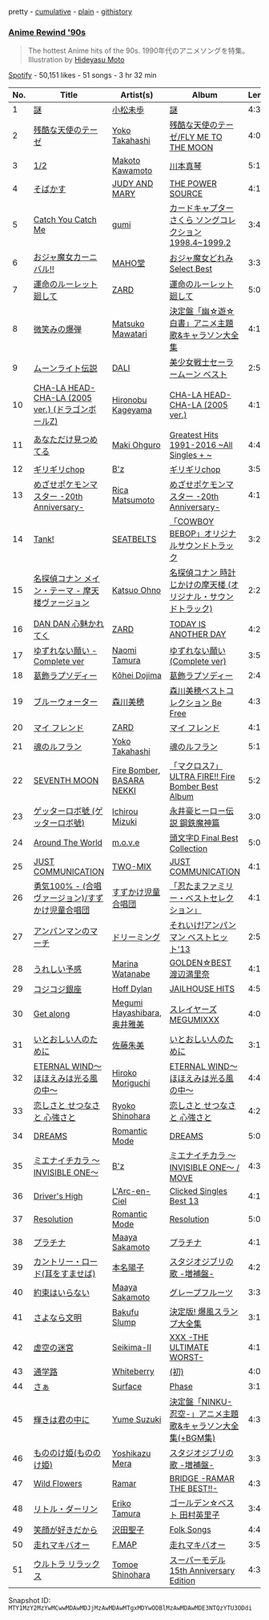 pretty - [cumulative](/playlists/cumulative/37i9dQZF1DXanOaZVFiwtB.md) - [plain](/playlists/plain/37i9dQZF1DXanOaZVFiwtB) - [githistory](https://github.githistory.xyz/mackorone/spotify-playlist-archive/blob/main/playlists/plain/37i9dQZF1DXanOaZVFiwtB)

### [Anime Rewind '90s](https://open.spotify.com/playlist/37i9dQZF1DXanOaZVFiwtB)

> The hottest Anime hits of the 90s\. 1990年代のアニメソングを特集。Illustration by <a href="https://www.instagram.com/hideyasu\_moto/"> Hideyasu Moto</a>

[Spotify](https://open.spotify.com/user/spotify) - 50,151 likes - 51 songs - 3 hr 32 min

| No. | Title | Artist(s) | Album | Length |
|---|---|---|---|---|
| 1 | [謎](https://open.spotify.com/track/42S5PVNFPb4xwxl51HVh0k) | [小松未歩](https://open.spotify.com/artist/2F7g9r3yzmCfMlUnfDa80X) | [謎](https://open.spotify.com/album/7mgGlCQhihfUrVj7IBabYk) | 4:35 |
| 2 | [残酷な天使のテーゼ](https://open.spotify.com/track/3dDZFJSvdT9N2nNAdsE9j2) | [Yoko Takahashi](https://open.spotify.com/artist/2RSmBT9gH02j53dMSw982t) | [残酷な天使のテーゼ/FLY ME TO THE MOON](https://open.spotify.com/album/27ysS0QNhMKuq2UBBxu8d9) | 4:05 |
| 3 | [1/2](https://open.spotify.com/track/30RyPOEySEbfoHsd2UELNb) | [Makoto Kawamoto](https://open.spotify.com/artist/2MF3aPE7iQsg8CtlBmHfjx) | [川本真琴](https://open.spotify.com/album/2h51mctnS9OjJFqs6HT0Ip) | 5:15 |
| 4 | [そばかす](https://open.spotify.com/track/0y0lQ10KHJCZqRQtXIvh1T) | [JUDY AND MARY](https://open.spotify.com/artist/7unNuvk3OEqGmegHTaxRA9) | [THE POWER SOURCE](https://open.spotify.com/album/6WOs9qwCv99wCa8rI0hkMr) | 4:15 |
| 5 | [Catch You Catch Me](https://open.spotify.com/track/6ElSzFGDDrOnE0ifSf7WMC) | [gumi](https://open.spotify.com/artist/7EpnSFEhtEQmIOXPDwGXQ5) | [カードキャプターさくら ソングコレクション 1998.4\~1999.2](https://open.spotify.com/album/3DbJExsQsNeyI1D86ooudT) | 3:45 |
| 6 | [おジャ魔女カーニバル!!](https://open.spotify.com/track/63CbmTcrmJlFYSehryyG48) | [MAHO堂](https://open.spotify.com/artist/4iaXf3pKcpKpWrIaPDg2li) | [おジャ魔女どれみ Select Best](https://open.spotify.com/album/4IKaNqQcDMuRkfpTGU1HIT) | 3:35 |
| 7 | [運命のルーレット廻して](https://open.spotify.com/track/36LFRJKinf0TWJjHg6SmHg) | [ZARD](https://open.spotify.com/artist/2NKadilSWCwuqGp5QoDeUS) | [運命のルーレット廻して](https://open.spotify.com/album/0am0AmvgNvxLx0swxwyQVx) | 5:00 |
| 8 | [微笑みの爆弾](https://open.spotify.com/track/5umjq620i9NI0l5wZvmjPr) | [Matsuko Mawatari](https://open.spotify.com/artist/4uXVncHzrGNwBaQHOWLGG5) | [決定盤「幽☆遊☆白書」アニメ主題歌&キャラソン大全集](https://open.spotify.com/album/7JMovRguegwVoP29vemjTE) | 4:12 |
| 9 | [ムーンライト伝説](https://open.spotify.com/track/3fbEsr4mfsFbKYOBU074Fy) | [DALI](https://open.spotify.com/artist/6emADnvWyoxFZipxX89lHl) | [美少女戦士セーラームーン ベスト](https://open.spotify.com/album/11RDia9ZrdWS4z90ZrK23h) | 2:55 |
| 10 | [CHA\-LA HEAD\-CHA\-LA \(2005 ver.\) \(ドラゴンボールZ\)](https://open.spotify.com/track/40rB6GShOHTdu8ZZZZtVG8) | [Hironobu Kageyama](https://open.spotify.com/artist/6qTKdHuHW9MFnjfV3JYmz8) | [CHA\-LA HEAD\-CHA\-LA \(2005 ver.\)](https://open.spotify.com/album/6ODDOBJd06l5Cb5qTbS5qt) | 4:13 |
| 11 | [あなただけ見つめてる](https://open.spotify.com/track/0e4jGLY8dwOnhniy2Hdtzc) | [Maki Ohguro](https://open.spotify.com/artist/2iTndWRSbuvR1tQkXzT59b) | [Greatest Hits 1991\-2016 \~All Singles + \~](https://open.spotify.com/album/7H21cTv0viuP7vGAbPu5wA) | 4:42 |
| 12 | [ギリギリchop](https://open.spotify.com/track/6UUmbqYhL4p8W70bCzfOpx) | [B'z](https://open.spotify.com/artist/7i9bNUSGORP5MIgrii3cJc) | [ギリギリchop](https://open.spotify.com/album/2xvUnnVWLk2tEPlbtOBpOd) | 3:57 |
| 13 | [めざせポケモンマスター \-20th Anniversary\-](https://open.spotify.com/track/3ELgk6SEzS1e1BKqdIh252) | [Rica Matsumoto](https://open.spotify.com/artist/72GURBGvhqtUrJctxI6tE9) | [めざせポケモンマスター \-20th Anniversary\-](https://open.spotify.com/album/3KBzzDchZ4hNeBngIHASeu) | 4:19 |
| 14 | [Tank!](https://open.spotify.com/track/2VqRxxZFbC0uZaTJcZY36c) | [SEATBELTS](https://open.spotify.com/artist/3U3zr5PCRa9ty74uN46iBa) | [「COWBOY BEBOP」オリジナルサウンドトラック](https://open.spotify.com/album/6cYPbwsAFAcddFuGeXMR7l) | 3:29 |
| 15 | [名探偵コナン メイン・テーマ \- 摩天楼ヴァージョン](https://open.spotify.com/track/5vWYRXIw88ZKaOjsvFuWus) | [Katsuo Ohno](https://open.spotify.com/artist/3qqjOqSKN1IKax9C8VmFmZ) | [名探偵コナン 時計じかけの摩天楼 \(オリジナル・サウンドトラック\)](https://open.spotify.com/album/1KvpgzU0FqKKvneATY175e) | 2:27 |
| 16 | [DAN DAN 心魅かれてく](https://open.spotify.com/track/0F1G4ssr0RMdm9h0GEbt40) | [ZARD](https://open.spotify.com/artist/2NKadilSWCwuqGp5QoDeUS) | [TODAY IS ANOTHER DAY](https://open.spotify.com/album/7nGUYK8tHjuKsHgq3qIDhE) | 4:29 |
| 17 | [ゆずれない願い \- Complete ver](https://open.spotify.com/track/0XwNZh26KzqJIKtX5pNLhl) | [Naomi Tamura](https://open.spotify.com/artist/0L7Qb17znlkaydgMefkLUq) | [ゆずれない願い \(Complete ver\)](https://open.spotify.com/album/6IwGUVLkEi4MGhNGTlBtca) | 3:51 |
| 18 | [葛飾ラプソディー](https://open.spotify.com/track/0Db5hjUbBwh3EdcuVRbMMj) | [Kôhei Dojima](https://open.spotify.com/artist/4xIGdXa6w9eWUoVnEsZNJ9) | [葛飾ラプソディー](https://open.spotify.com/album/2tJpQBIrw5JKRli1wBONs7) | 2:48 |
| 19 | [ブルーウォーター](https://open.spotify.com/track/6V9J5JmJC5kki2m7e2X9HG) | [森川美穂](https://open.spotify.com/artist/0cJFRLKH4rhk9pDOukq0gn) | [森川美穂ベストコレクション Be Free](https://open.spotify.com/album/32v1HLUwrJvtWeHqXa3PhZ) | 4:30 |
| 20 | [マイ フレンド](https://open.spotify.com/track/4mt3qRk1HWnk4kyvjbp8Jk) | [ZARD](https://open.spotify.com/artist/2NKadilSWCwuqGp5QoDeUS) | [マイ フレンド](https://open.spotify.com/album/0pZXSUADHSImR5emCEln8R) | 4:19 |
| 21 | [魂のルフラン](https://open.spotify.com/track/4pjQ19ATjMCMFqnEF75O9T) | [Yoko Takahashi](https://open.spotify.com/artist/2RSmBT9gH02j53dMSw982t) | [魂のルフラン](https://open.spotify.com/album/7j1OdqnevNe9r0mwxOmh15) | 5:14 |
| 22 | [SEVENTH MOON](https://open.spotify.com/track/2fr0y91m0KzMkIpkOAOCtL) | [Fire Bomber](https://open.spotify.com/artist/5e2LjlxY6UbtaRq7yZfBqO), [BASARA NEKKI](https://open.spotify.com/artist/3P94aBFfSL9ZKcLpDOlbN2) | [「マクロス7」ULTRA FIRE!! Fire Bomber Best Album](https://open.spotify.com/album/3AaxqZ3d4vCWRyJuR40yHr) | 5:24 |
| 23 | [ゲッターロボ號 \(ゲッターロボ號\)](https://open.spotify.com/track/5oWCL1JWKTWfWNj0tAzwK5) | [Ichirou Mizuki](https://open.spotify.com/artist/7EhMQ6pNrTq7r9IlIxqG24) | [永井豪ヒーロー伝説 鋼鉄魔神篇](https://open.spotify.com/album/4khnrd3qIG0miG9HvJz0hL) | 3:08 |
| 24 | [Around The World](https://open.spotify.com/track/1gsbM54z2EPqErHfiPIIhy) | [m.o.v.e](https://open.spotify.com/artist/13Y7h239f3l2knkpG5O7Uo) | [頭文字D Final Best Collection](https://open.spotify.com/album/6MbFICztIWFvQAiOfdB0Qx) | 5:06 |
| 25 | [JUST COMMUNICATION](https://open.spotify.com/track/2MJuRVxvB0Wq298yZAmpuT) | [TWO\-MIX](https://open.spotify.com/artist/5BSOMHNc0qjG5WFU3bWjn8) | [JUST COMMUNICATION](https://open.spotify.com/album/3srT3oJ15NvnclIkLlvN8q) | 4:19 |
| 26 | [勇気100% \- \(合唱ヴァージョン\)/すずかけ児童合唱団](https://open.spotify.com/track/0UBWkGVqwsWESsVfdnXbut) | [すずかけ児童合唱団](https://open.spotify.com/artist/3HozfEg3Tn0RVf1aBJLdnU) | [「忍たまファミリー・ベストセレクション」](https://open.spotify.com/album/4VUJ2ges1ogO66dtbvTSpP) | 4:14 |
| 27 | [アンパンマンのマーチ](https://open.spotify.com/track/1PKfIbqY6tFFPcvmbHP1RS) | [ドリーミング](https://open.spotify.com/artist/4M9FTgU2MKVIwZAFfMsr3r) | [それいけ!アンパンマン ベストヒット'13](https://open.spotify.com/album/6ngjF7VE4ylUtdEpIKody0) | 2:50 |
| 28 | [うれしい予感](https://open.spotify.com/track/24NgUiLBVjMQai0qKgvraZ) | [Marina Watanabe](https://open.spotify.com/artist/7fECFlpIoo88jHc85cD642) | [GOLDEN☆BEST 渡辺満里奈](https://open.spotify.com/album/068zocVA2NemLrj7LdYqL9) | 4:11 |
| 29 | [コジコジ銀座](https://open.spotify.com/track/01zzfKPpN3CnJy4jNtsPQm) | [Hoff Dylan](https://open.spotify.com/artist/47ircJ7HYosHqScopxYS4S) | [JAILHOUSE HITS](https://open.spotify.com/album/3SuGZOwkctOdagWobz29SA) | 4:56 |
| 30 | [Get along <ALBUM VERSION>](https://open.spotify.com/track/5rPF3lhPX8Vvkf7gTgheyF) | [Megumi Hayashibara](https://open.spotify.com/artist/53e5Lp1qdqsYgfGL9YuW5p), [奥井雅美](https://open.spotify.com/artist/4Ii7UojF0YlO2h2dIhdWfU) | [スレイヤーズMEGUMIXXX](https://open.spotify.com/album/55RelAMhqC3ubteVrbIY8I) | 4:09 |
| 31 | [いとおしい人のために](https://open.spotify.com/track/3ox8aLcTppZcXw0vD0kytx) | [佐藤朱美](https://open.spotify.com/artist/0b4NaVu4HHtkMPNPJPMWGz) | [いとおしい人のために](https://open.spotify.com/album/5x8WJ0ilQQbkmdLeYiy8Z0) | 3:14 |
| 32 | [ETERNAL WIND〜ほほえみは光る風の中〜](https://open.spotify.com/track/0oujcSEZBOPlydWvuendv5) | [Hiroko Moriguchi](https://open.spotify.com/artist/1F26f2fTqYBhCtp6sXAsQV) | [ETERNAL WIND〜ほほえみは光る風の中〜](https://open.spotify.com/album/7JMmZna6FAjM1jzZtucxOw) | 4:45 |
| 33 | [恋しさと せつなさと 心強さと](https://open.spotify.com/track/4t6gCnZijXxfFkrZG2RDHg) | [Ryoko Shinohara](https://open.spotify.com/artist/2Ff8zALDdJVexxrBF9an2M) | [恋しさと せつなさと 心強さと](https://open.spotify.com/album/5zOHKJBwcLlZ1Oby7ktwpI) | 4:22 |
| 34 | [DREAMS](https://open.spotify.com/track/3N9CUAci3R0gWPEThCYIJn) | [Romantic Mode](https://open.spotify.com/artist/1HWjBMDxhQeelXKA2vdgbp) | [DREAMS](https://open.spotify.com/album/4xPUXxamRojoGcFGn6ArJE) | 5:01 |
| 35 | [ミエナイチカラ 〜INVISIBLE ONE〜](https://open.spotify.com/track/1B7JdytwORQ3snphFEbPW1) | [B'z](https://open.spotify.com/artist/7i9bNUSGORP5MIgrii3cJc) | [ミエナイチカラ 〜INVISIBLE ONE〜 / MOVE](https://open.spotify.com/album/13hOMXiB9ydOwyIOY7JxoT) | 4:38 |
| 36 | [Driver's High](https://open.spotify.com/track/6AFFRH3IXCHfAjBDmx8ifo) | [L'Arc\-en\-Ciel](https://open.spotify.com/artist/6jTjjAjvYvMYfaqi837p5x) | [Clicked Singles Best 13](https://open.spotify.com/album/45IByWn7b2KKHpBQ38KRFl) | 4:10 |
| 37 | [Resolution](https://open.spotify.com/track/4p0yL3juQ7x95COvWGpGcw) | [Romantic Mode](https://open.spotify.com/artist/1HWjBMDxhQeelXKA2vdgbp) | [Resolution](https://open.spotify.com/album/67EuyVPgcrrW1V67NFuMZz) | 5:02 |
| 38 | [プラチナ](https://open.spotify.com/track/1OugCc4G4lXxSrDXahmdXL) | [Maaya Sakamoto](https://open.spotify.com/artist/4zT3gUH3Xb50swQKT4E9vw) | [プラチナ](https://open.spotify.com/album/5mgabloGQx0OJUq1WgbkaL) | 4:10 |
| 39 | [カントリー・ロード\(耳をすませば\)](https://open.spotify.com/track/05ZK15TznnzSCm9zeF0Y8j) | [本名陽子](https://open.spotify.com/artist/6Sjyx1ilVnUtyFWOPTPKFc) | [スタジオジブリの歌 \-増補盤\-](https://open.spotify.com/album/4gDHjZDOdAjgeCTXpMTsE5) | 4:26 |
| 40 | [約束はいらない](https://open.spotify.com/track/0DU2Iw0OYOYPX4kMOZo2dl) | [Maaya Sakamoto](https://open.spotify.com/artist/4zT3gUH3Xb50swQKT4E9vw) | [グレープフルーツ](https://open.spotify.com/album/3DoNxjRSTZnR4NLrQZhTFO) | 3:32 |
| 41 | [さよなら文明](https://open.spotify.com/track/5P5sWf8z8yvVS81BpNKYHx) | [Bakufu Slump](https://open.spotify.com/artist/38S2jSY9Fr0AcZZWMrKuqC) | [決定版! 爆風スランプ大全集](https://open.spotify.com/album/1cEp9b0ylPPPxkgCD0W3Kd) | 3:15 |
| 42 | [虚空の迷宮](https://open.spotify.com/track/7w7BTGHrb0TOJDJtkBS3SL) | [Seikima\-II](https://open.spotify.com/artist/3xl8koA4X7WDnRYSmjYeDa) | [XXX \-THE ULTIMATE WORST\-](https://open.spotify.com/album/5BjhOyL2SL0DfQIAfKV41f) | 4:18 |
| 43 | [通学路](https://open.spotify.com/track/4aPWrSvOPs0TEfQviAvjAb) | [Whiteberry](https://open.spotify.com/artist/76oZZyUq2OsR4uvuZVYdPn) | [\(初\)](https://open.spotify.com/album/5N2CPtTbsPdd706lfTJiUj) | 4:05 |
| 44 | [さぁ](https://open.spotify.com/track/72zujXU2gjddcwOw48spLR) | [Surface](https://open.spotify.com/artist/7c3NwFEgdzvFdGIa7wku5K) | [Phase](https://open.spotify.com/album/46ZYjyPcLKOIVG6ckePek9) | 3:14 |
| 45 | [輝きは君の中に](https://open.spotify.com/track/04uMxC39AD3awh5DoNdyP5) | [Yume Suzuki](https://open.spotify.com/artist/3DafdgrWjaJJ9pHUtnKUvt) | [決定盤「NINKU\-忍空\-」アニメ主題歌&キャラソン大全集\(+BGM集\)](https://open.spotify.com/album/2bxLROOE511QJ9NCQUB5xx) | 4:39 |
| 46 | [もののけ姫\(もののけ姫\)](https://open.spotify.com/track/5omQL0li1emtsxFOj0Byf5) | [Yoshikazu Mera](https://open.spotify.com/artist/1gMSjp1uxOKC3VWRTWKaJ2) | [スタジオジブリの歌 \-増補盤\-](https://open.spotify.com/album/4gDHjZDOdAjgeCTXpMTsE5) | 3:32 |
| 47 | [Wild Flowers](https://open.spotify.com/track/4rNiul4j7pF83pAVPO1EYW) | [Ramar](https://open.spotify.com/artist/5ockHlAqpBTuTGxCaIDWSx) | [BRIDGE \-RAMAR THE BEST!!\-](https://open.spotify.com/album/3aIHt2Y6pg8KXmn0Wy6pTe) | 4:34 |
| 48 | [リトル・ダーリン](https://open.spotify.com/track/5iGsTzB68eK6Su7eCHj54W) | [Eriko Tamura](https://open.spotify.com/artist/4tc2Vg3R8pVtea8WeUFIOm) | [ゴールデン☆ベスト 田村英里子](https://open.spotify.com/album/2EmX1f3tSk1TbuqF9epw4p) | 3:44 |
| 49 | [笑顔が好きだから](https://open.spotify.com/track/1YaK1kIu6DANfG2CdxV4Y1) | [沢田聖子](https://open.spotify.com/artist/6vT1iz1bV6fPXBrOYwG83c) | [Folk Songs](https://open.spotify.com/album/5HSNYmUtncyz9BEQV35Lro) | 4:47 |
| 50 | [走れマキバオー](https://open.spotify.com/track/2i6X1ALEo8tpKQhujqEYxk) | [F.MAP](https://open.spotify.com/artist/0YCyPvipguPxXqZmd0EHlB) | [走れマキバオー](https://open.spotify.com/album/2qjnjEgSosPOQYfT6gUIpd) | 3:50 |
| 51 | [ウルトラ リラックス](https://open.spotify.com/track/59TfIBHvlkefLsrMUy2wvz) | [Tomoe Shinohara](https://open.spotify.com/artist/27trVEYHShFRolUZEP29KC) | [スーパーモデル 15th Anniversary Edition](https://open.spotify.com/album/3e54EqkG6yNxDS4D9tfL0X) | 4:35 |

Snapshot ID: `MTY1MzY2MzYwMCwwMDAwMDJjMzAwMDAwMTgxMDYwODBlMzAwMDAwMDE3NTQzYTU3ODdi`
